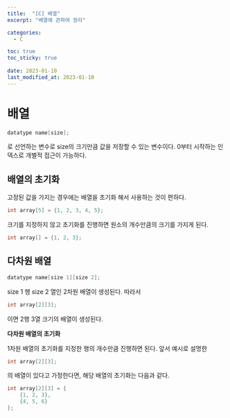 ```yaml
---
title:  "[C] 배열"
excerpt: "배열에 관하여 정리"

categories:
  - C

toc: true
toc_sticky: true
 
date: 2023-01-10
last_modified_at: 2023-01-10
---
```


# 배열 
```c
datatype name[size];
```
로 선언하는 변수로 size의 크기만큼 값을 저장할 수 있는 변수이다. 0부터 시작하는 인덱스로 개별적 접근이 가능하다.

## 배열의 초기화
고정된 값을 가지는 경우에는 배열을 초기화 해서 사용하는 것이 편하다.
```c
int array[5] = {1, 2, 3, 4, 5};
```

크기를 지정하지 않고 초기화를 진행하면 원소의 개수만큼의 크기를 가지게 된다.
```c
int array[] = {1, 2, 3};
```

## 다차원 배열
```c
datatype name[size 1][size 2];
```
size 1 행 size 2 열인 2차원 배열이 생성된다. 따라서
```c
int array[2][3];
```
이면 2행 3열 크기의 배열이 생성된다.

**다차원 배열의 초기화**

1차원 배열의 초기화를 지정한 행의 개수만큼 진행하면 된다. 앞서 예시로 설명한
```c
int array[2][3];
```
의 배열이 있다고 가정한다면, 해당 배열의 초기화는 다음과 같다.
```c
int array[2][3] = {
    {1, 2, 3},
    {4, 5, 6}
};
```